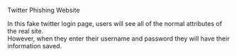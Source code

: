 Twitter Phishing Website

In this fake twitter login page, users will see all of the normal attributes of the real site.  
However, when they enter their username and password they will have their information saved.
